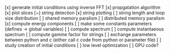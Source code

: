 [x] generate initial conditions using inverse FFT
[x] propgatation algorithm
[x] plot slices
[~] string detection
[x] string plotting
[ ] string length and loop size distribution
[ ] shared memory paralism
[ ] distributed memory paralism
[x] compute energy components
[ ] make some constants parameters (defines -> global variables)
[ ] compute spectrum
[ ] compute instantaeous spectrum
[ ] compute gamme factor for strings
[ ] exchange parameters between python and c (either call c code from python or parameter file)
[ ] study creation of initial conditions
[ ] low level optimization
[ ] GPU code?
